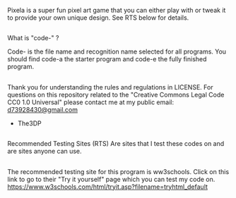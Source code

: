 Pixela is a super fun pixel art game that you can either play with or tweak it to provide your own unique design. See RTS below for details.
##
What is "code-" ?

Code- is the file name and recognition name selected
for all programs. You should find code-a
the starter program and code-e the fully finished program.
##
Thank you for understanding the rules and regulations in LICENSE.
For questions on this repository related to the "Creative Commons Legal Code
CC0 1.0 Universal" please contact me at my public email:
d73928430@gmail.com

- The3DP
##
Recommended Testing Sites (RTS) 
Are sites that I test these codes on
and are sites anyone can use.
##
The recommended testing site for this 
program is ww3schools.
Click on this link to go to 
their "Try it yourself" page which
you can test my code on.
https://www.w3schools.com/html/tryit.asp?filename=tryhtml_default
##
